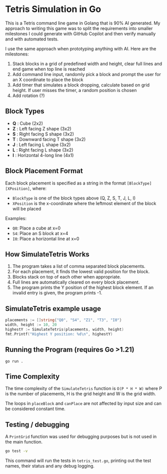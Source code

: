 # Tetris Simulation in Go

This is a Tetris command line game in Golang that is 90% AI generated. My approach to writing this game was to split the requirements into smaller milestones I could generate with GitHub Copilot and then verify manually and with automated tests.

I use the same approach when prototyping anything with AI.
Here are the milestones:
1. Stack blocks in a grid of predefined width and height, clear full lines and end game when top line is reached
2. Add command line input, randomly pick a block and prompt the user for an X coordinate to place the block
3. Add timer that simulates a block dropping, calculate based on grid height. If user misses the timer, a random position is chosen
4. Add rotation (?)

## Block Types

- **Q** : Cube (2x2)
- **Z** : Left facing Z shape (3x2)
- **S** : Right facing S shape (3x2)
- **T** : Downward facing T shape (3x2)
- **J** : Left facing L shape (3x2)
- **L** : Right facing L shape (3x2)
- **I** : Horizontal 4-long line (4x1)

## Block Placement Format

Each block placement is specified as a string in the format `[BlockType][XPosition]`, where:
- `BlockType` is one of the block types above (Q, Z, S, T, J, L, I)
- `XPosition` is the x-coordinate where the leftmost element of the block will be placed

Examples:
- `Q0`: Place a cube at x=0
- `S4`: Place an S block at x=4
- `I0`: Place a horizontal line at x=0

## How SimulateTetris Works

1. The program takes a list of comma separated block placements.
2. For each placement, it finds the lowest valid position for the block.
3. Blocks stack on top of each other when appropriate.
4. Full lines are automatically cleared on every block placement.
5. The program prints the Y position of the highest block element. If an invalid entry is given, the program prints -1.

## SimulateTetris example usage

```go
placements := []string{"Q0", "S4", "Z1", "T3", "I0"}
width, height := 10, 20
highestY := SimulateTetris(placements, width, height)
fmt.Printf("Highest Y position: %d\n", highestY)
```

## Running the Program (requires Go >1.21)


```
go run .
```



## Time Complexity

The time complexity of the ```SimulateTetris``` function is ```O(P * H * W)``` where P is the number of placements, H is the grid height and W is the grid width.

The loops in ```placeBlock``` and ```canPlace``` are not affected by input size and can be considered constant time.


## Testing / debugging
A ```PrintGrid``` function was used for debugging purposes but is not used in the main function.

```bash
go test -v
```

This command will run the tests in ```tetris_test.go```, printing out the test names, their status and any debug logging.


